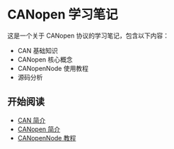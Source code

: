 # CANopen 学习笔记

这是一个关于 CANopen 协议的学习笔记，包含以下内容：

- CAN 基础知识
- CANopen 核心概念
- CANopenNode 使用教程
- 源码分析

## 开始阅读

- [CAN 简介](CANopen/CAN.md)
- [CANopen 简介](CANopen/CANopen.md)
- [CANopenNode 教程](CANopenNode/tutorial/tutorial.md)
